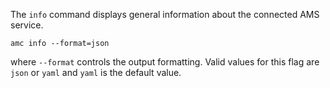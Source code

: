 The `info` command displays general information about the connected AMS service.

    amc info --format=json

where `--format` controls the output formatting. Valid values for this flag are `json` or `yaml` and `yaml` is the default value.
